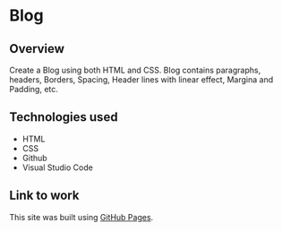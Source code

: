 # Blog

## Overview
Create a Blog using both HTML and CSS. Blog contains paragraphs, headers, Borders, Spacing, Header lines with linear effect, Margina and Padding, etc.


## Technologies used
* HTML
* CSS
* Github
* Visual Studio Code


## Link to work
This site was built using [GitHub Pages]().
